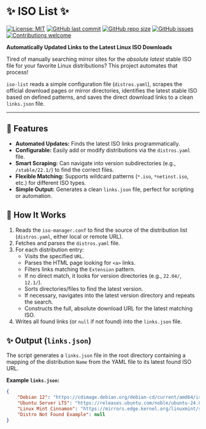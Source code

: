 # ✨ ISO List ✨

[![License: MIT](https://img.shields.io/badge/License-MIT-yellow.svg)](https://opensource.org/licenses/MIT) <!-- Add your LICENSE file -->
[![GitHub last commit](https://img.shields.io/github/last-commit/mikl0s/iso-list)](https://github.com/mikl0s/iso-list/commits/main) <!-- Adjust branch if needed -->
[![GitHub repo size](https://img.shields.io/github/repo-size/mikl0s/iso-list)](https://github.com/mikl0s/iso-list)
[![GitHub issues](https://img.shields.io/github/issues/mikl0s/iso-list)](https://github.com/mikl0s/iso-list/issues)
[![Contributions welcome](https://img.shields.io/badge/contributions-welcome-brightgreen.svg?style=flat)](https://github.com/mikl0s/iso-list/pulls)
<!-- Optional: Add GitHub Actions status badge if you set it up
[![Update Status](https://github.com/mikl0s/iso-list/actions/workflows/update-links.yml/badge.svg)](https://github.com/mikl0s/iso-list/actions/workflows/update-links.yml)
-->

**Automatically Updated Links to the Latest Linux ISO Downloads**

Tired of manually searching mirror sites for the *absolute latest* stable ISO file for your favorite Linux distributions? This project automates that process!

`iso-list` reads a simple configuration file (`distros.yaml`), scrapes the official download pages or mirror directories, identifies the latest stable ISO based on defined patterns, and saves the direct download links to a clean `links.json` file.

---

## 🚀 Features

*   **Automated Updates:** Finds the latest ISO links programmatically.
*   **Configurable:** Easily add or modify distributions via the `distros.yaml` file.
*   **Smart Scraping:** Can navigate into version subdirectories (e.g., `/stable/22.1/`) to find the correct files.
*   **Flexible Matching:** Supports wildcard patterns (`*.iso`, `*netinst.iso`, etc.) for different ISO types.
*   **Simple Output:** Generates a clean `links.json` file, perfect for scripting or automation.

## 🤔 How It Works

1.  Reads the `iso-manager.conf` to find the source of the distribution list (`distros.yaml`, either local or remote URL).
2.  Fetches and parses the `distros.yaml` file.
3.  For each distribution entry:
    *   Visits the specified `URL`.
    *   Parses the HTML page looking for `<a>` links.
    *   Filters links matching the `Extension` pattern.
    *   If no direct match, it looks for version directories (e.g., `22.04/`, `12.1/`).
    *   Sorts directories/files to find the latest version.
    *   If necessary, navigates into the latest version directory and repeats the search.
    *   Constructs the full, absolute download URL for the latest matching ISO.
4.  Writes all found links (or `null` if not found) into the `links.json` file.

## ✨ Output (`links.json`)

The script generates a `links.json` file in the root directory containing a mapping of the distribution `Name` from the YAML file to its latest found ISO URL.

**Example `links.json`:**

```json
{
    "Debian 12": "https://cdimage.debian.org/debian-cd/current/amd64/iso-cd/debian-12.5.0-amd64-netinst.iso",
    "Ubuntu Server LTS": "https://releases.ubuntu.com/noble/ubuntu-24.04-server-amd64.iso",
    "Linux Mint Cinnamon": "https://mirrors.edge.kernel.org/linuxmint/stable/22.1/linuxmint-22.1-cinnamon-64bit.iso",
    "Distro Not Found Example": null
}
